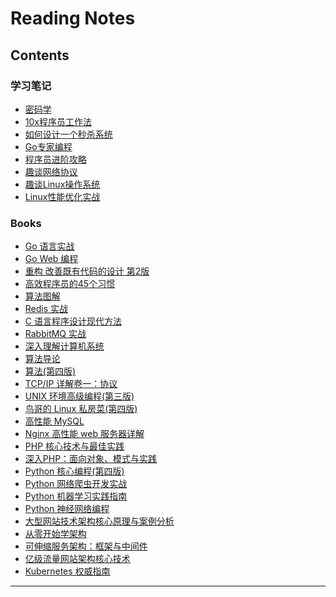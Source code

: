 # Reading Notes

## Contents

### 学习笔记

* [密码学](columns/cryptography/crypt.md)
* [10x程序员工作法](/columns/jike/10x-programmer-works.md)
* [如何设计一个秒杀系统](/columns/jike/seckill-system.md)
* [Go专家编程](/columns/go/expert-programming.md)
* [程序员进阶攻略]()
* [趣谈网络协议]()
* [趣谈Linux操作系统]()
* [Linux性能优化实战]()

### Books

* [Go 语言实战](/books/go-in-action.md)
* [Go Web 编程](/books/go-web-programming.md)
* [重构 改善既有代码的设计 第2版](/books/refactoring-2nd.md)
* [高效程序员的45个习惯](/books/practices-of-an-agile-developer.md)
* [算法图解](/books/grokking-algorithms.md)
* [Redis 实战]()
* [C 语言程序设计现代方法]()
* [RabbitMQ 实战]()
* [深入理解计算机系统]()
* [算法导论]()
* [算法(第四版)]()
* [TCP/IP 详解卷一：协议]()
* [UNIX 环境高级编程(第三版)]()
* [鸟哥的 Linux 私房菜(第四版)]()
* [高性能 MySQL]()
* [Nginx 高性能 web 服务器详解]()
* [PHP 核心技术与最佳实践]()
* [深入PHP：面向对象、模式与实践]()
* [Python 核心编程(第四版)]()
* [Python 网络爬虫开发实战]()
* [Python 机器学习实践指南]()
* [Python 神经网络编程]()
* [大型网站技术架构核心原理与案例分析]()
* [从零开始学架构]()
* [可伸缩服务架构：框架与中间件]()
* [亿级流量网站架构核心技术]()
* [Kubernetes 权威指南]()


___

